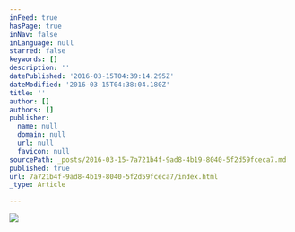 ```yaml
---
inFeed: true
hasPage: true
inNav: false
inLanguage: null
starred: false
keywords: []
description: ''
datePublished: '2016-03-15T04:39:14.295Z'
dateModified: '2016-03-15T04:38:04.180Z'
title: ''
author: []
authors: []
publisher:
  name: null
  domain: null
  url: null
  favicon: null
sourcePath: _posts/2016-03-15-7a721b4f-9ad8-4b19-8040-5f2d59fceca7.md
published: true
url: 7a721b4f-9ad8-4b19-8040-5f2d59fceca7/index.html
_type: Article

---
```

![](https://the-grid-user-content.s3-us-west-2.amazonaws.com/7c1db366-46b5-4b5f-a16a-1b0ebd4ce6df.jpg)